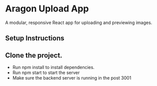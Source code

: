 # Aragon Upload App

A modular, responsive React app for uploading and previewing images.

## Setup Instructions

## Clone the project.

- Run npm install to install dependencies.
- Run npm start to start the server
- Make sure the backend server is running in the post 3001
